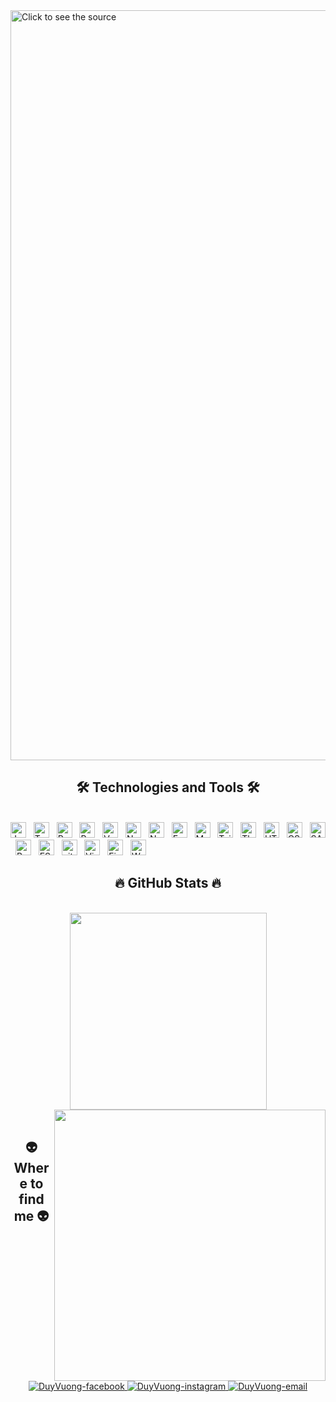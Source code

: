 <a href="#" target="_blank">
  <img src="https://cardivo.vercel.app/api?name=SimperLord&description=Yeu em vai lon ma em deo biet&image=https://avatars.githubusercontent.com/u/86643647?v=SimperLord&usqp=CAU&backgroundColor=%23ecf0f1&github=SimperLord&pattern=ticTacToe&colorPattern=%23eaeaea&site=https://www.github.com/SimperLord&fbclid=IwAR3CxuJ2NE1_TXlcWpY2UIYBUhQHi1ttfmFXl8qFutmoNl3hEHDa-orBw8c" width="1200" alt="Click to see the source" />
</a>

<h2 align="center">🛠 Technologies and Tools 🛠</h2>
<br>
<span><img src="https://img.shields.io/badge/JavaScript-282C34?logo=javascript&logoColor=F7DF1E" alt="JavaScript logo" title="JavaScript" height="25" /></span>
&nbsp;
<span><img src="https://img.shields.io/badge/TypeScript-282C34?logo=typescript&logoColor=3178C6" alt="TypeScript logo" title="TypeScript" height="25" /></span>
&nbsp;
<span><img src="https://img.shields.io/badge/ReactJS-282C34?logo=react&logoColor=61DAFB" alt="ReactJS logo" title="ReactJS" height="25" /></span>
&nbsp;
<span><img src="https://img.shields.io/badge/Redux-282C34?logo=redux&logoColor=764ABC" alt="Redux logo" title="Redux" height="25" /></span>
&nbsp;
<span><img src="https://img.shields.io/badge/Vue.js-282C34?logo=vue.js&logoColor=4FC08D" alt="Vue.js logo" title="Vue.js" height="25" /></span>
&nbsp;
<span><img src="https://img.shields.io/badge/Nuxt.js-282C34?logo=nuxt.js&logoColor=4FC08D" alt="Nuxt.js logo" title="Nuxt.js" height="25" /></span>
&nbsp;
<span><img src="https://img.shields.io/badge/Node.js-282C34?logo=node.js&logoColor=00F200" alt="Node.js logo" title="Node.js" height="25" /></span>
&nbsp;
<span><img src="https://img.shields.io/badge/Express-282C34?logo=express&logoColor=FFFFFF" alt="Express.js logo" title="Express.js" height="25" /></span>
&nbsp;
<span><img src="https://img.shields.io/badge/MongoDB-282C34?logo=mongodb&logoColor=47A248" alt="MongoDB logo" title="MongoDB" height="25" /></span>
&nbsp;
<span><img src="https://img.shields.io/badge/Tailwind%20CSS-282C34?logo=tailwind-css&logoColor=38B2AC" alt="TailwindCSS logo" title="TailwindCSS" height="25" /></span>
&nbsp;
<span><img src="https://img.shields.io/badge/Three.js-282C34?logo=three.js&logoColor=FFFFFF" alt="Three.js logo" title="Three.js" height="25" /></span>
&nbsp;
<span><img src="https://img.shields.io/badge/HTML5-282C34?logo=html5&logoColor=E34F26" alt="HTML5 logo" title="HTML5" height="25" /></span>
&nbsp;
<span><img src="https://img.shields.io/badge/CSS3-282C34?logo=css3&logoColor=1572B6" alt="CSS3 logo" title="CSS3" height="25" /></span>
&nbsp;
<span><img src="https://img.shields.io/badge/Sass-282C34?logo=sass&logoColor=CC6699" alt="SASS logo" title="SASS" height="25" /></span>
&nbsp;
<span><img src="https://img.shields.io/badge/Bootstrap-282C34?logo=bootstrap&logoColor=7952B3" alt="Bootstrap logo" title="Bootstrap" height="25" /></span>
&nbsp;
<span><img src="https://img.shields.io/badge/ESLint-282C34?logo=eslint&logoColor=4B32C3" alt="ESLint logo" title="ESLint" height="25" /></span>
&nbsp;
<span><img src="https://img.shields.io/badge/git-282C34?logo=git&logoColor=F05032" alt="git logo" title="git" height="25" /></span>
&nbsp;
<span><img src="https://img.shields.io/badge/VS%20Code-282C34?logo=visual-studio-code&logoColor=007ACC" alt="Visual Studio Code logo" title="Visual Studio Code" height="25" /></span>
&nbsp;
<span><img src="https://img.shields.io/badge/Firebase-282C34?logo=firebase&logoColor=FFCA28" alt="Firebase logo" title="Firebase" height="25" /></span>
&nbsp;
<span><img src="https://img.shields.io/badge/WordPress-282C34?logo=wordPress&logoColor=21759B" alt="WordPress logo" title="WordPress" height="25" /></span>
&nbsp;

<br>

<h2 align="center">🔥 GitHub Stats 🔥</h2>
<br>
<div align=center>
  <a href="#" title="DuyVuong">
    <img width="315" align="center" src="https://github-readme-stats.vercel.app/api/top-langs/?username=SimperLord&hide=c%23,powershell,Mathematica,Ruby,Objective-C,Objective-C%2b%2b,Cuda&title_color=61dafb&text_color=ffffff&icon_color=61dafb&bg_color=20232a&langs_count=8&layout=compact&border_color=61dafb&hide_border=true" />
  </a>
  <a href="#" title="DuyVuong">
    <img align="right" width="434" src="https://github-readme-stats.vercel.app/api?username=SimperLord&show_icons=true&theme=react&border_color=61dafb&hide_border=true" />
  </a>
</div>

<br>

<h2 align="center">👽 Where to find me 👽</h2>
<br>
<div align="center">
  <a href="https://facebook.com/Xyz.DuyVuong.Url" target="blank">
    <img src="https://img.icons8.com/bubbles/100/000000/facebook-new.png" alt="DuyVuong-facebook" />
  </a>
<!--   <a href="https://www.youtube.com/c/UCwHbdvzzEDQ3U_6u4AdqE8w" target="blank">
    <img src="https://img.icons8.com/bubbles/100/000000/youtube-squared.png" alt="DuyVuong-youtube" />
  </a> -->
  <a href="https://instagram.com/Xyz.DuyVuong.Url" target="blank">
    <img src="https://img.icons8.com/bubbles/100/000000/instagram.png" alt="DuyVuong-instagram" />
  </a>
  <a href="mailto:tranducduyne@gmail.com" target="top">
    <img src="https://img.icons8.com/bubbles/100/000000/apple-mail.png" alt="DuyVuong-email" />
  </a>
</div>

<br>
<!-- 
<h2 align="center">📑 Random Quotes 📑</h2>
<br>
<div align="center">
  
![Quote](https://github-readme-quotes.herokuapp.com/quote?theme=onedark&animation=default&layout=default&font=default)
 
</div> -->
